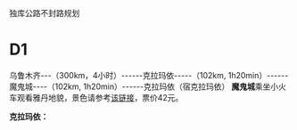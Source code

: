 独库公路不封路规划
# D1
乌鲁木齐---（300km，4小时）------克拉玛依-----（102km, 1h20min）------魔鬼城----（102km, 1h20min）------克拉玛依（宿克拉玛依）
**魔鬼城**乘坐小火车观看雅丹地貌，景色请参考[该链接](https://www.mafengwo.cn/poi/222804.html)，票价42元。

**克拉玛依：**

